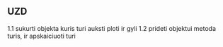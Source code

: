 ## UZD

1.1 sukurti objekta kuris turi auksti ploti ir gyli
1.2 prideti objektui metoda turis, ir apskaiciuoti turi
